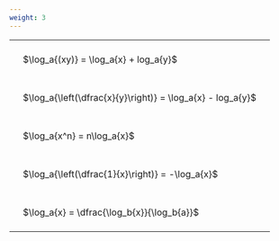 ```yaml
---
weight: 3
---
```


<style type="text/css">
#T_5e6c5 th.col_heading {
  text-align: left;
  font-size: 1em;
}
#T_5e6c5 td {
  text-align: left;
  font-size: 1em;
  padding: 1.5em;
}
</style>
<table id="T_5e6c5">
  <thead>
  </thead>
  <tbody>
    <tr>
      <td id="T_5e6c5_row0_col0" class="data row0 col0" >$\log_a{(xy)} = \log_a{x} + log_a{y}$</td>
    </tr>
    <tr>
      <td id="T_5e6c5_row1_col0" class="data row1 col0" >$\log_a{\left(\dfrac{x}{y}\right)} = \log_a{x} - log_a{y}$</td>
    </tr>
    <tr>
      <td id="T_5e6c5_row2_col0" class="data row2 col0" >$\log_a{x^n} = n\log_a{x}$</td>
    </tr>
    <tr>
      <td id="T_5e6c5_row3_col0" class="data row3 col0" >$\log_a{\left(\dfrac{1}{x}\right)} = -\log_a{x}$</td>
    </tr>
    <tr>
      <td id="T_5e6c5_row4_col0" class="data row4 col0" >$\log_a{x} = \dfrac{\log_b{x}}{\log_b{a}}$</td>
    </tr>
  </tbody>
</table>
